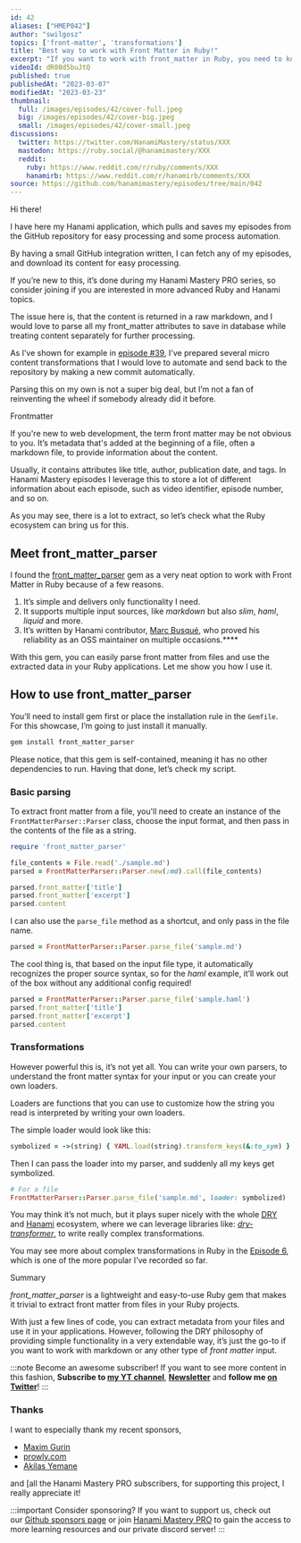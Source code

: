 ```yaml
---
id: 42
aliases: ["HMEP042"]
author: "swilgosz"
topics: ['front-matter', 'transformations']
title: "Best way to work with Front Matter in Ruby!"
excerpt: "If you want to work with front_matter in Ruby, you need to know the front_matter_parser gem. Here is everything you need."
videoId: dR08d5buJtQ
published: true
publishedAt: "2023-03-07"
modifiedAt: "2023-03-23"
thumbnail:
  full: /images/episodes/42/cover-full.jpeg
  big: /images/episodes/42/cover-big.jpeg
  small: /images/episodes/42/cover-small.jpeg
discussions:
  twitter: https://twitter.com/HanamiMastery/status/XXX
  mastodon: https://ruby.social/@hanamimastery/XXX
  reddit:
    ruby: https://www.reddit.com/r/ruby/comments/XXX
    hanamirb: https://www.reddit.com/r/hanamirb/comments/XXX
source: https://github.com/hanamimastery/episodes/tree/main/042
---
```

Hi there!

I have here my Hanami application, which pulls and saves my episodes from the GitHub repository for easy processing and some process automation.

By having a small GitHub integration written, I can fetch any of my episodes, and download its content for easy processing.

If you’re new to this, it’s done during my Hanami Mastery PRO series, so consider joining if you are interested in more advanced Ruby and Hanami topics.

The issue here is, that the content is returned in a raw markdown, and I would love to parse all my front_matter attributes to save in database while treating content separately for further processing.

As I’ve shown for example in [episode #39](https://hanamimastery.com/episodes/39-markdown-to-html), I've prepared several micro content transformations that I would love to automate and send back to the repository by making a new commit automatically.

Parsing this on my own is not a super big deal, but I’m not a fan of reinventing the wheel if somebody already did it before.

Frontmatter

If you're new to web development, the term front matter may be not obvious to you. It’s metadata that's added at the beginning of a file, often a markdown file, to provide information about the content.

Usually, it contains attributes like title, author, publication date, and tags. In Hanami Mastery episodes I leverage this to store a lot of different information about each episode, such as video identifier, episode number, and so on.

As you may see, there is a lot to extract, so let’s check what the Ruby ecosystem can bring us for this.

## Meet front_matter_parser

I found the [front_matter_parser](https://github.com/waiting-for-dev/front_matter_parser) gem as a very neat option to work with Front Matter in Ruby because of a few reasons.


1.  It’s simple and delivers only functionality I need.
2.  It supports multiple input sources, like _markdown_ but also _slim_, _haml_, _liquid_ and more.
3.  It’s written by Hanami contributor, [Marc Busqué](https://waiting-for-dev.github.io/), who proved his reliability as an OSS maintainer on multiple occasions.****

With this gem, you can easily parse front matter from files and use the extracted data in your Ruby applications. Let me show you how I use it.

## How to use front_matter_parser

You’ll need to install gem first or place the installation rule in the `Gemfile`. For this showcase, I’m going to just install it manually.

```ruby
gem install front_matter_parser
```

Please notice, that this gem is self-contained, meaning it has no other dependencies to run. Having that done, let’s check my script.

### Basic parsing

To extract front matter from a file, you'll need to create an instance of the `FrontMatterParser::Parser` class, choose the input format, and then pass in the contents of the file as a string.

```ruby
require 'front_matter_parser'

file_contents = File.read('./sample.md')
parsed = FrontMatterParser::Parser.new(:md).call(file_contents)

parsed.front_matter['title']
parsed.front_matter['excerpt']
parsed.content
```

I can also use the `parse_file` method as a shortcut, and only pass in the file name.

```ruby
parsed = FrontMatterParser::Parser.parse_file('sample.md')
```

The cool thing is, that based on the input file type, it automatically recognizes the proper source syntax, so for the *haml* example, it’ll work out of the box without any additional config required!

```ruby
parsed = FrontMatterParser::Parser.parse_file('sample.haml')
parsed.front_matter['title']
parsed.front_matter['excerpt']
parsed.content
```

### Transformations

However powerful this is, it’s not yet all. You can write your own parsers, to understand the front matter syntax for your input or you can create your own loaders.

Loaders are functions that you can use to customize how the string you read is interpreted by writing your own loaders.

The simple loader would look like this:

```ruby
symbolized = ->(string) { YAML.load(string).transform_keys(&:to_sym) }
```

Then I can pass the loader into my parser, and suddenly all my keys get symbolized.

```ruby
# For a file
FrontMatterParser::Parser.parse_file('sample.md', loader: symbolized)
```

You may think it’s not much, but it plays super nicely with the whole [DRY](https://dry-rb.org) and [Hanami](hanamirb.org) ecosystem, where we can leverage libraries like: *[dry-transformer](https://dry-rb.org/gems/dry-transformer)*, to write really complex transformations. 

You may see more about complex transformations in Ruby in the [Episode 6](/episodes/6-complex-ruby-data-transformations-made-simple), which is one of the more popular I’ve recorded so far.

Summary

_front_matter_parser_ is a lightweight and easy-to-use Ruby gem that makes it trivial to extract front matter from files in your Ruby projects. 

With just a few lines of code, you can extract metadata from your files and use it in your applications. However, following the DRY philosophy of providing simple functionality in a very extendable way, it’s just the go-to if you want to work with markdown or any other type of *front matter* input.

:::note Become an awesome subscriber!
If you want to see more content in this fashion, **Subscribe to [my YT channel](https://www.youtube.com/c/HanamiMastery)**, **[Newsletter](https://mailchi.mp/6ac8f64f3c5d/hanami-mastery-newsletter)** and **follow me [on Twitter](https://twitter.com/hanamimastery)**!
:::

### Thanks

I want to especially thank my recent sponsors,

- [Maxim Gurin](https://github.com/maximgurin)
- [prowly.com](http://prowly.com/)
- [Akilas Yemane](https://twitter.com/akilasy)

and [all the Hanami Mastery PRO subscribers, for supporting this project, I really appreciate it!

:::important Consider sponsoring?
If you want to support us, check out our [Github sponsors page](https://github.com/sponsors/swilgosz) or join [Hanami Mastery PRO](https://pro.hanamimastery.com/) to gain the access to more learning resources and our private discord server!
:::
